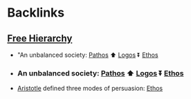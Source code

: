 
# Backlinks
## [Free Hierarchy](<Free Hierarchy.md>)
- "An unbalanced society: [Pathos](<Pathos.md>) ⬆ [Logos](<Logos.md>) ⏬ [Ethos](<Ethos.md>)

- ### An unbalanced society: [Pathos](<Pathos.md>) ⬆ [Logos](<Logos.md>) ⏬ [Ethos](<Ethos.md>)

- [Aristotle](<Aristotle.md>) defined three modes of persuasion: [Ethos](<Ethos.md>)

